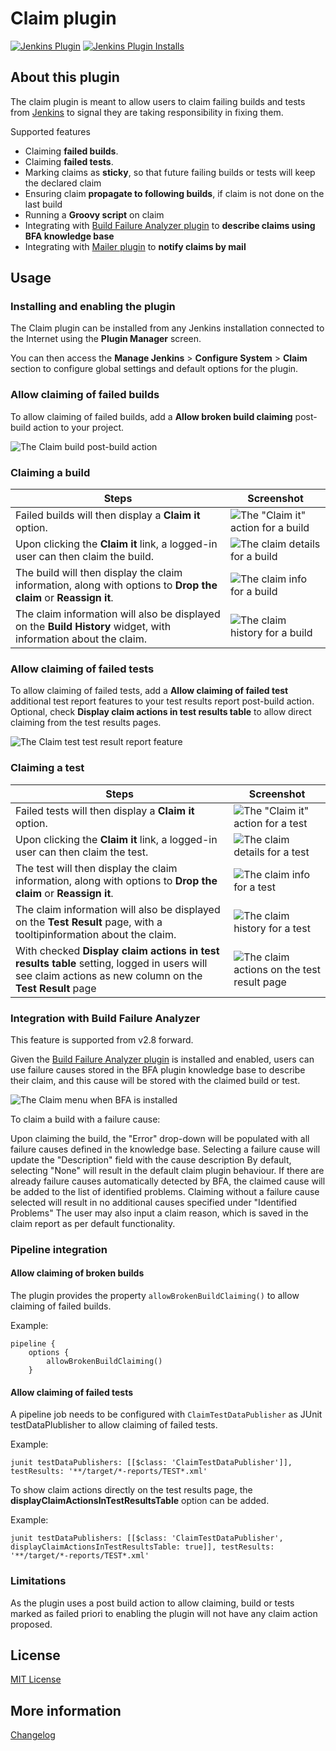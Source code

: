 Claim plugin
====================

[![Jenkins Plugin](https://img.shields.io/jenkins/plugin/v/claim.svg)](https://plugins.jenkins.io/claim)
[![Jenkins Plugin Installs](https://img.shields.io/jenkins/plugin/i/claim.svg?color=blue)](https://plugins.jenkins.io/claim)

## About this plugin

The claim plugin is meant to allow users to claim failing builds and tests from [Jenkins](https://jenkins.io) to signal they are taking responsibility in fixing them.

Supported features

* Claiming **failed builds**.
* Claiming **failed tests**.
* Marking claims as **sticky**, so that future failing builds or tests will keep the declared claim
* Ensuring claim **propagate to following builds**, if claim is not done on the last build
* Running a **Groovy script** on claim
* Integrating with [Build Failure Analyzer plugin] to **describe claims using BFA knowledge base**
* Integrating with [Mailer plugin] to **notify claims by mail**

## Usage

### Installing and enabling the plugin

The Claim plugin can be installed from any Jenkins installation connected to the Internet using the **Plugin Manager** screen.

You can then access the **Manage Jenkins** > **Configure System** > **Claim** section to configure global settings and default options for the plugin.

### Allow claiming of failed builds

To allow claiming of failed builds, add a **Allow broken build claiming** post-build action to your project.

![The Claim build post-build action](./docs/images/build-config-claim.png)

### Claiming a build

Steps | Screenshot
----- | ----------
Failed builds will then display a **Claim it** option. | ![The "Claim it" action for a build](./docs/images/build-claim-action.png)
Upon clicking the **Claim it** link, a logged-in user can then claim the build. | ![The claim details for a build](./docs/images/build-claim-details.png)
The build will then display the claim information, along with options to **Drop the claim** or **Reassign it**. | ![The claim info for a build](./docs/images/build-claim-info.png)
The claim information will also be displayed on the **Build History** widget, with information about the claim. | ![The claim history for a build](./docs/images/build-history-claim-info.png)

### Allow claiming of failed tests

To allow claiming of failed tests, add a **Allow claiming of failed test** additional test report features to your test results report post-build action. Optional, check **Display claim actions in test results table** to allow direct claiming from the test results pages. 

![The Claim test test result report feature](./docs/images/test-config-claim.png)

### Claiming a test

Steps | Screenshot
----- | ----------
Failed tests will then display a **Claim it** option. | ![The "Claim it" action for a test](./docs/images/test-claim-action.png)
Upon clicking the **Claim it** link, a logged-in user can then claim the test. | ![The claim details for a test](./docs/images/test-claim-details.png)
The test will then display the claim information, along with options to **Drop the claim** or **Reassign it**. | ![The claim info for a test](./docs/images/test-claim-info.png)
The claim information will also be displayed on the **Test Result** page, with a tooltipinformation about the claim. | ![The claim history for a test](./docs/images/test-claim-summary.png)
With checked **Display claim actions in test results table** setting, logged in users will see claim actions as new column on the **Test Result** page | ![The claim actions on the test result page](./docs/images/claim-actions-on-test-results.png)

### Integration with Build Failure Analyzer
This feature is supported from v2.8 forward.

Given the [Build Failure Analyzer plugin] is installed and enabled, users can use failure causes stored in the BFA plugin knowledge base to describe their claim, and this cause will be stored with the claimed build or test.

![The Claim menu when BFA is installed](./docs/images/claim-bfa-enabled.png)

To claim a build with a failure cause:

Upon claiming the build, the "Error" drop-down will be populated with all failure causes defined in the knowledge base.
Selecting a failure cause will update the "Description" field with the cause description
By default, selecting "None" will result in the default claim plugin behaviour.
If there are already failure causes automatically detected by BFA, the claimed cause will be added to the list of identified problems.
Claiming without a failure cause selected will result in no additional causes specified under "Identified Problems"
The user may also input a claim reason, which is saved in the claim report as per default functionality.

### Pipeline integration

#### Allow claiming of broken builds

The plugin provides the property `allowBrokenBuildClaiming()` to allow claiming of failed builds.

Example:

```
pipeline {
    options {
        allowBrokenBuildClaiming()
    }
```

#### Allow claiming of failed tests

A pipeline job needs to be configured with `ClaimTestDataPublisher` as JUnit testDataPlublisher to allow claiming of failed tests.

Example:

```
junit testDataPublishers: [[$class: 'ClaimTestDataPublisher']], testResults: '**/target/*-reports/TEST*.xml'
```

To show claim actions directly on the test results page, the **displayClaimActionsInTestResultsTable** option can be added.

Example:

```
junit testDataPublishers: [[$class: 'ClaimTestDataPublisher', displayClaimActionsInTestResultsTable: true]], testResults: '**/target/*-reports/TEST*.xml'
```

### Limitations
As the plugin uses a post build action to allow claiming, build or tests marked as failed priori to enabling the plugin will not have any claim action proposed.

## License

[MIT License](./LICENSE.md)

## More information

[Changelog](./CHANGELOG.md)

[Build Failure Analyzer plugin]: https://plugins.jenkins.io/build-failure-analyzer
[Mailer plugin]: https://plugins.jenkins.io/mailer
